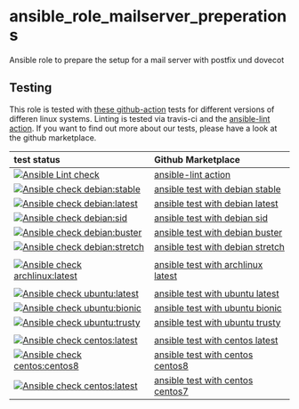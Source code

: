  ansible_role_mailserver_preperations
======================================
Ansible role to prepare the setup for a mail server with postfix und dovecot

 Testing
----------
This role is tested with [these github-action](https://github.com/search?q=topic%3Acheck-ansible+topic%3Agithub-actions+org%3Aroles-ansible&type=Repositories) tests for different versions of differen linux systems. Linting is tested via travis-ci and the  [ansible-lint action](https://github.com/marketplace/actions/ansible-lint).
If you want to find out more about our tests, please have a look at the github marketplace.

| test status | Github Marketplace |
| :---------  | :----------------  |
| [![Ansible Lint check](https://github.com/DO1JLR/ansible_role_mailserver_preperations/workflows/Ansible%20Lint%20check/badge.svg)](https://github.com/DO1JLR/ansible_role_mailserver_preperations/actions?query=workflow%3A%22Ansible+Lint+check%22) | [ansible-lint action](https://github.com/marketplace/actions/ansible-lint)
| [![Ansible check debian:stable](https://github.com/DO1JLR/ansible_role_mailserver_preperations/workflows/Ansible%20check%20debian:stable/badge.svg)](https://github.com/DO1JLR/ansible_role_mailserver_preperations/actions?query=workflow%3A%22Ansible+check+debian%3Astable%22) | [ansible test with debian stable](https://github.com/marketplace/actions/check-ansible-debian-stable) |
| [![Ansible check debian:latest](https://github.com/DO1JLR/ansible_role_mailserver_preperations/workflows/Ansible%20check%20debian:latest/badge.svg)](https://github.com/DO1JLR/ansible_role_mailserver_preperations/actions?query=workflow%3A%22Ansible+check+debian%3Alatest%22) | [ansible test with debian latest](https://github.com/marketplace/actions/check-ansible-debian-latest) |
| [![Ansible check debian:sid](https://github.com/DO1JLR/ansible_role_mailserver_preperations/workflows/Ansible%20check%20debian:sid/badge.svg)](https://github.com/DO1JLR/ansible_role_mailserver_preperations/actions?query=workflow%3A%22Ansible+check+debian%3Asid%22) | [ansible test with debian sid](https://github.com/marketplace/actions/check-ansible-debian-sid) |
| [![Ansible check debian:buster](https://github.com/DO1JLR/ansible_role_mailserver_preperations/workflows/Ansible%20check%20debian:buster/badge.svg)](https://github.com/DO1JLR/ansible_role_mailserver_preperations/actions?query=workflow%3A%22Ansible+check+debian%3Abuster%22) | [ansible test with debian buster](https://github.com/marketplace/actions/check-ansible-debian-buster) |
| [![Ansible check debian:stretch](https://github.com/DO1JLR/ansible_role_mailserver_preperations/workflows/Ansible%20check%20debian:stretch/badge.svg)](https://github.com/DO1JLR/ansible_role_mailserver_preperations/actions?query=workflow%3A%22Ansible+check+debian%3Astretch%22) | [ansible test with debian stretch](https://github.com/marketplace/actions/check-ansible-debian-stretch) |
| | |
| [![Ansible check archlinux:latest](https://github.com/DO1JLR/ansible_role_mailserver_preperations/workflows/Ansible%20check%20archlinux:latest/badge.svg)](https://github.com/DO1JLR/ansible_role_mailserver_preperations/actions?query=workflow%3A%22Ansible+check+archlinux%3Alatest%22) | [ansible test with archlinux latest](https://github.com/marketplace/actions/check-ansible-archlinux-latest) |
| | |
| [![Ansible check ubuntu:latest](https://github.com/DO1JLR/ansible_role_mailserver_preperations/workflows/Ansible%20check%20ubuntu:latest/badge.svg)](https://github.com/DO1JLR/ansible_role_mailserver_preperations/actions?query=workflow%3A%22Ansible+check+ubuntu%3Alatest%22) | [ansible test with ubuntu latest](https://github.com/marketplace/actions/check-ansible-ubuntu-latest) |
| [![Ansible check ubuntu:bionic](https://github.com/DO1JLR/ansible_role_mailserver_preperations/workflows/Ansible%20check%20ubuntu:bionic/badge.svg)](https://github.com/DO1JLR/ansible_role_mailserver_preperations/actions?query=workflow%3A%22Ansible+check+ubuntu%3Abionic%22) | [ansible test with ubuntu bionic](https://github.com/marketplace/actions/check-ansible-ubuntu-bionic) |
| [![Ansible check ubuntu:trusty](https://github.com/DO1JLR/ansible_role_mailserver_preperations/workflows/Ansible%20check%20ubuntu:trusty/badge.svg)](https://github.com/DO1JLR/ansible_role_mailserver_preperations/actions?query=workflow%3A%22Ansible+check+ubuntu%3Atrusty%22) | [ansible test with ubuntu trusty](https://github.com/marketplace/actions/check-ansible-ubuntu-trusty) |
| | |
| [![Ansible check centos:latest](https://github.com/DO1JLR/ansible_role_mailserver_preperations/workflows/Ansible%20check%20centos:latest/badge.svg)](https://github.com/DO1JLR/ansible_role_mailserver_preperations/actions?query=workflow%3A%22Ansible+check+centos%3Alatest%22) | [ansible test with centos latest](https://github.com/marketplace/actions/check-ansible-centos-latest) |
| [![Ansible check centos:centos8](https://github.com/DO1JLR/ansible_role_mailserver_preperations/workflows/Ansible%20check%20centos:centos8/badge.svg)](https://github.com/DO1JLR/ansible_role_mailserver_preperations/actions?query=workflow%3A%22Ansible+check+centos%3Acentos8%22) | [ansible test with centos centos8](https://github.com/marketplace/actions/check-ansible-centos-centos8) |
| [![Ansible check centos:latest](https://github.com/DO1JLR/ansible_role_mailserver_preperations/workflows/Ansible%20check%20centos:centos7/badge.svg)](https://github.com/DO1JLR/ansible_role_mailserver_preperations/actions?query=workflow%3A%22Ansible+check+centos%3Acentos7%22) | [ansible test with centos centos7](https://github.com/marketplace/actions/check-ansible-centos-centos7) |
